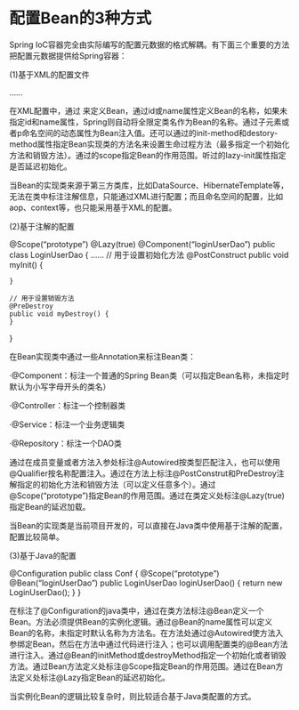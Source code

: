# 配置Bean的3种方式

Spring IoC容器完全由实际编写的配置元数据的格式解耦。有下面三个重要的方法把配置元数据提供给Spring容器：

(1)基于XML的配置文件

<bean id=“loginUserDao” class=“com.chinalife.dao.impl.LoginUserDaoImpl”
        lazy-init=“true” init-method=“myInit” destroy-method=“myDestroy”
        scope=“prototype”>
        ……
</bean>

在XML配置中，通过<bean> </bean>来定义Bean，通过id或name属性定义Bean的名称，如果未指定id和name属性，Spring则自动将全限定类名作为Bean的名称。通过<property>子元素或者p命名空间的动态属性为Bean注入值。还可以通过<bean>的init-method和destory-method属性指定Bean实现类的方法名来设置生命过程方法（最多指定一个初始化方法和销毁方法）。通过<bean>的scope指定Bean的作用范围。听过<bean>的lazy-init属性指定是否延迟初始化。

当Bean的实现类来源于第三方类库，比如DataSource、HibernateTemplate等，无法在类中标注注解信息，只能通过XML进行配置；而且命名空间的配置，比如aop、context等，也只能采用基于XML的配置。

(2)基于注解的配置

@Scope(“prototype”)
@Lazy(true)
@Component(“loginUserDao”)
public class LoginUserDao {
    ……
    // 用于设置初始化方法
    @PostConstruct
    public void myInit() {

    }

    // 用于设置销毁方法
    @PreDestroy
    public void myDestroy() {
    }
}

在Bean实现类中通过一些Annotation来标注Bean类：

·@Component：标注一个普通的Spring Bean类（可以指定Bean名称，未指定时默认为小写字母开头的类名）

·@Controller：标注一个控制器类

·@Service：标注一个业务逻辑类

·@Repository：标注一个DAO类

通过在成员变量或者方法入参处标注@Autowired按类型匹配注入，也可以使用@Qualifier按名称配置注入。通过在方法上标注@PostConstrut和PreDestroy注解指定的初始化方法和销毁方法（可以定义任意多个）。通过@Scope(“prototype”)指定Bean的作用范围。通过在类定义处标注@Lazy(true)指定Bean的延迟加载。

当Bean的实现类是当前项目开发的，可以直接在Java类中使用基于注解的配置，配置比较简单。


(3)基于Java的配置

@Configuration
public class Conf {
    @Scope(“prototype”)
    @Bean(“loginUserDao”)
    public LoginUserDao loginUserDao() {
        return new LoginUserDao();
    }
}

在标注了@Configuration的java类中，通过在类方法标注@Bean定义一个Bean。方法必须提供Bean的实例化逻辑。通过@Bean的name属性可以定义Bean的名称，未指定时默认名称为方法名。在方法处通过@Autowired使方法入参绑定Bean，然后在方法中通过代码进行注入；也可以调用配置类的@Bean方法进行注入。通过@Bean的initMethod或destroyMethod指定一个初始化或者销毁方法。通过Bean方法定义处标注@Scope指定Bean的作用范围。通过在Bean方法定义处标注@Lazy指定Bean的延迟初始化。

当实例化Bean的逻辑比较复杂时，则比较适合基于Java类配置的方式。
